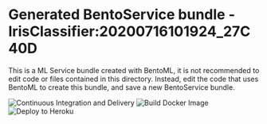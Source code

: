 # Generated BentoService bundle - IrisClassifier:20200716101924_27C40D

This is a ML Service bundle created with BentoML, it is not recommended to edit
code or files contained in this directory. Instead, edit the code that uses BentoML
to create this bundle, and save a new BentoService bundle.

![Continuous Integration and Delivery](https://github.com/hairysome/irisclf/workflows/Continuous%20Integration%20and%20Delivery/badge.svg)
![Build Docker Image](https://github.com/hairysome/irisclf/workflows/Build%20Docker%20Image/badge.svg)
![Deploy to Heroku](https://github.com/hairysome/irisclf/workflows/Deploy%20to%20Heroku/badge.svg)
